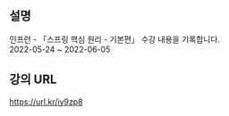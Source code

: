 ## 설명
인프런 - 「스프링 핵심 원리 - 기본편」 수강 내용을 기록합니다.  
2022-05-24 ~ 2022-06-05

## 강의 URL
https://url.kr/iy9zp8
